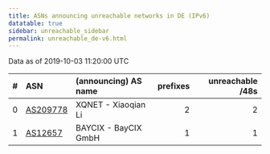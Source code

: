 ```yaml
---
title: ASNs announcing unreachable networks in DE (IPv6)
datatable: true
sidebar: unreachable_sidebar
permalink: unreachable_de-v6.html
---
```


Data as of 2019-10-03 11:20:00 UTC


<div class="datatable-begin"></div>

|   # | ASN                                      | (announcing) AS name   |   prefixes |   unreachable /48s |
|----:|:-----------------------------------------|:-----------------------|-----------:|-------------------:|
|   0 | [AS209778](unreachable_AS209778-v6.html) | XQNET - Xiaoqian Li    |          2 |                  2 |
|   1 | [AS12657](unreachable_AS12657-v6.html)   | BAYCIX - BayCIX GmbH   |          1 |                  1 |

<div class="datatable-end"></div>